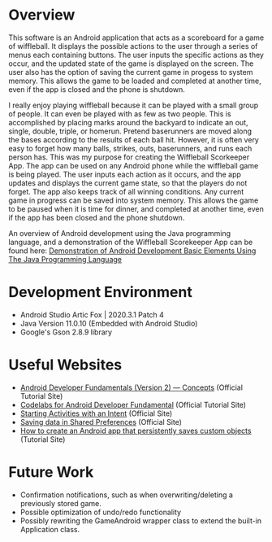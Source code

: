# Overview
This software is an Android application that acts as a scoreboard for a game of wiffleball. It displays the possible actions to the user through a series of menus each containing buttons. The user inputs the specific actions as they occur, and the updated state of the game is displayed on the screen. The user also has the option of saving the current game in progess to system memory. This allows the game to be loaded and completed at another time, even if the app is closed and the phone is shutdown.

I really enjoy playing wiffleball because it can be played with a small group of people. It can even be played with as few as two people. This is accomplished by placing marks around the backyard to indicate an out, single, double, triple, or homerun. Pretend baserunners are moved along the bases according to the results of each ball hit. However, it is often very easy to forget how many balls, strikes, outs, baserunners, and runs each person has. This was my purpose for creating the Wiffleball Scorkeeper App. The app can be used on any Android phone while the wiffleball game is being played. The user inputs each action as it occurs, and the app updates and displays the current game state, so that the players do not forget. The app also keeps track of all winning conditions. Any current game in progress can be saved into system memory. This allows the game to be paused when it is time for dinner, and completed at another time, even if the app has been closed and the phone shutdown.

An overview of Android development using the Java programming language, and a demonstration of the Wiffleball Scorekeeper App can be found here: [Demonstration of Android Development Basic Elements Using The Java Programming Language](https://youtu.be/ZslNo01Z7OU)

# Development Environment
* Android Studio Artic Fox | 2020.3.1 Patch 4
* Java Version 11.0.10 (Embedded with Android Studio)
* Google's Gson 2.8.9 library

# Useful Websites
* [Android Developer Fundamentals (Version 2) — Concepts](https://google-developer-training.github.io/android-developer-fundamentals-course-concepts-v2/unit-1-get-started/lesson-1-build-your-first-app/1-1-c-your-first-android-app/1-1-c-your-first-android-app.html) (Official Tutorial Site)
* [Codelabs for Android Developer Fundamental](https://developer.android.com/courses/fundamentals-training/toc-v2) (Official Tutorial Site)
* [Starting Activities with an Intent](https://developer.android.com/guide/components/intents-filters) (Official Site)
* [Saving data in Shared Preferences](https://developer.android.com/training/data-storage/shared-preferences) (Official Site)
* [How to create an Android app that persistently saves custom objects](https://levelup.gitconnected.com/how-to-create-an-android-app-that-persistently-saves-custom-objects-5362f277cb29) (Tutorial Site)

# Future Work
* Confirmation notifications, such as when overwriting/deleting a previously stored game.
* Possible optimization of undo/redo functionality
* Possibly rewriting the GameAndroid wrapper class to extend the built-in Application class.